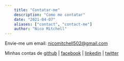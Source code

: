 ```yaml
---
    title: "Contatar-me" 
    description: "Como me contatar" 
    date: "2021-04-07" 
    aliases: ["contact", "contact-me"] 
    author: "Nico Mitchell" 
---
```


Envie-me um email:
nicomitchell502@gmail.com

Minhas contas de
[github](https://github.com/nicomitchell) |
[facebook](https://www.facebook.com/nico.mitchell.18/) | 
[linkedin](https://www.linkedin.com/in/nicolas-mitchell-b22185149/) | 
[twitter](https://twitter.com/NitroMissile)